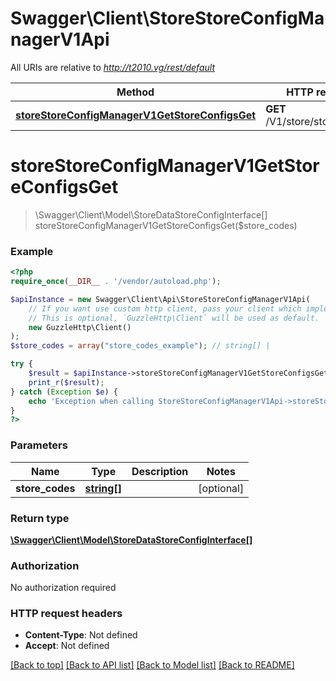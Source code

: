 # Swagger\Client\StoreStoreConfigManagerV1Api

All URIs are relative to *http://t2010.vg/rest/default*

Method | HTTP request | Description
------------- | ------------- | -------------
[**storeStoreConfigManagerV1GetStoreConfigsGet**](StoreStoreConfigManagerV1Api.md#storeStoreConfigManagerV1GetStoreConfigsGet) | **GET** /V1/store/storeConfigs | 


# **storeStoreConfigManagerV1GetStoreConfigsGet**
> \Swagger\Client\Model\StoreDataStoreConfigInterface[] storeStoreConfigManagerV1GetStoreConfigsGet($store_codes)





### Example
```php
<?php
require_once(__DIR__ . '/vendor/autoload.php');

$apiInstance = new Swagger\Client\Api\StoreStoreConfigManagerV1Api(
    // If you want use custom http client, pass your client which implements `GuzzleHttp\ClientInterface`.
    // This is optional, `GuzzleHttp\Client` will be used as default.
    new GuzzleHttp\Client()
);
$store_codes = array("store_codes_example"); // string[] | 

try {
    $result = $apiInstance->storeStoreConfigManagerV1GetStoreConfigsGet($store_codes);
    print_r($result);
} catch (Exception $e) {
    echo 'Exception when calling StoreStoreConfigManagerV1Api->storeStoreConfigManagerV1GetStoreConfigsGet: ', $e->getMessage(), PHP_EOL;
}
?>
```

### Parameters

Name | Type | Description  | Notes
------------- | ------------- | ------------- | -------------
 **store_codes** | [**string[]**](../Model/string.md)|  | [optional]

### Return type

[**\Swagger\Client\Model\StoreDataStoreConfigInterface[]**](../Model/StoreDataStoreConfigInterface.md)

### Authorization

No authorization required

### HTTP request headers

 - **Content-Type**: Not defined
 - **Accept**: Not defined

[[Back to top]](#) [[Back to API list]](../../README.md#documentation-for-api-endpoints) [[Back to Model list]](../../README.md#documentation-for-models) [[Back to README]](../../README.md)

